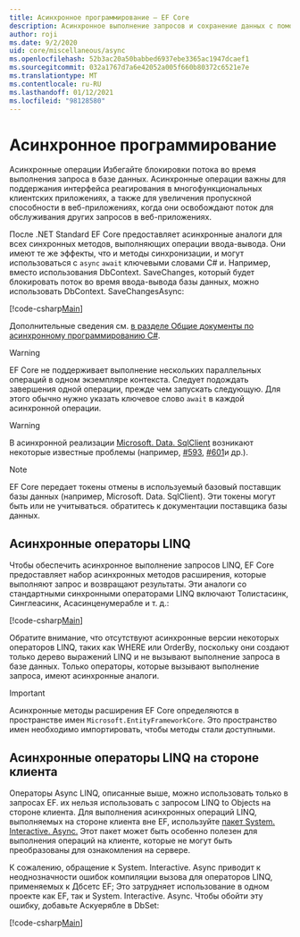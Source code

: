 ```yaml
---
title: Асинхронное программирование — EF Core
description: Асинхронное выполнение запросов и сохранение данных с помощью Entity Framework Core
author: roji
ms.date: 9/2/2020
uid: core/miscellaneous/async
ms.openlocfilehash: 52b3ac20a50babbed6937ebe3365ac1947dcaef1
ms.sourcegitcommit: 032a1767d7a6e42052a005f660b80372c6521e7e
ms.translationtype: MT
ms.contentlocale: ru-RU
ms.lasthandoff: 01/12/2021
ms.locfileid: "98128580"
---
```

# <a name="asynchronous-programming"></a>Асинхронное программирование

Асинхронные операции Избегайте блокировки потока во время выполнения запроса в базе данных. Асинхронные операции важны для поддержания интерфейса реагирования в многофункциональных клиентских приложениях, а также для увеличения пропускной способности в веб-приложениях, когда они освобождают поток для обслуживания других запросов в веб-приложениях.

После .NET Standard EF Core предоставляет асинхронные аналоги для всех синхронных методов, выполняющих операции ввода-вывода. Они имеют те же эффекты, что и методы синхронизации, и могут использоваться с `async` `await` ключевыми словами C# и. Например, вместо использования DbContext. SaveChanges, который будет блокировать поток во время ввода-вывода базы данных, можно использовать DbContext. SaveChangesAsync:

[!code-csharp[Main](../../../samples/core/Miscellaneous/Async/Program.cs#SaveChangesAsync)]

Дополнительные сведения см. [в разделе Общие документы по асинхронному программированию C#](/dotnet/csharp/async).

> [!WARNING]
> EF Core не поддерживает выполнение нескольких параллельных операций в одном экземпляре контекста. Следует подождать завершения одной операции, прежде чем запускать следующую. Для этого обычно нужно указать ключевое слово `await` в каждой асинхронной операции.

> [!WARNING]
> В асинхронной реализации [Microsoft. Data. SqlClient](https://github.com/dotnet/SqlClient) возникают некоторые известные проблемы (например, [#593](https://github.com/dotnet/SqlClient/issues/593), [#601](https://github.com/dotnet/SqlClient/issues/601)и др.).

> [!NOTE]
> EF Core передает токены отмены в используемый базовый поставщик базы данных (например, Microsoft. Data. SqlClient). Эти токены могут быть или не учитываться. обратитесь к документации поставщика базы данных.

## <a name="async-linq-operators"></a>Асинхронные операторы LINQ

Чтобы обеспечить асинхронное выполнение запросов LINQ, EF Core предоставляет набор асинхронных методов расширения, которые выполняют запрос и возвращают результаты. Эти аналоги со стандартными синхронными операторами LINQ включают Толистасинк, Синглеасинк, Асасинценумерабле и т. д.:

[!code-csharp[Main](../../../samples/core/Miscellaneous/Async/Program.cs#ToListAsync)]

Обратите внимание, что отсутствуют асинхронные версии некоторых операторов LINQ, таких как WHERE или OrderBy, поскольку они создают только дерево выражений LINQ и не вызывают выполнение запроса в базе данных. Только операторы, которые вызывают выполнение запроса, имеют асинхронные аналоги.

> [!IMPORTANT]
> Асинхронные методы расширения EF Core определяются в пространстве имен `Microsoft.EntityFrameworkCore`. Это пространство имен необходимо импортировать, чтобы методы стали доступными.

## <a name="client-side-async-linq-operators"></a>Асинхронные операторы LINQ на стороне клиента

Операторы Async LINQ, описанные выше, можно использовать только в запросах EF. их нельзя использовать с запросом LINQ to Objects на стороне клиента. Для выполнения асинхронных операций LINQ, выполняемых на стороне клиента вне EF, используйте [пакет System. Interactive. Async.](https://www.nuget.org/packages/System.Interactive.Async) Этот пакет может быть особенно полезен для выполнения операций на клиенте, которые не могут быть преобразованы для ознакомления на сервере.

К сожалению, обращение к System. Interactive. Async приводит к неоднозначности ошибок компиляции вызова для операторов LINQ, применяемых к Дбсетс EF; Это затрудняет использование в одном проекте как EF, так и System. Interactive. Async. Чтобы обойти эту ошибку, добавьте Аскуерябле в DbSet:

[!code-csharp[Main](../../../samples/core/Miscellaneous/AsyncWithSystemInteractive/Program.cs#SystemInteractiveAsync)]

